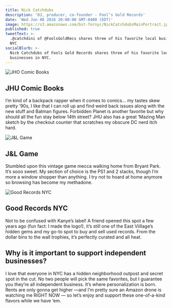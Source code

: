 ```yaml
---
title: Nick Catchdubs
description: 'DJ, producer, co-founder - Fool’s Gold Records'
date: 'Wed Jun 08 2016 20:00:00 GMT-0400 (EDT)'
image: https://s3.amazonaws.com/bst-fornyc/NickCatchdubsMainPortrait.jpg
published: true
tweetText: >-
  .@catchdini of @FoolsGoldRecs shares three of his favorite local businesses in
  NYC
socialBlurb: >-
  Nick Catchdubs of Fools Gold Records shares three of his favorite local
  businesses in NYC.
---
```


![JHO Comic Books](https://s3.amazonaws.com/bst-fornyc/NickCatchdubsJHUComics.jpg)

## JHU Comic Books

I’m kind of a backpack rapper when it comes to comics… my tastes skew pretty ’90s, I like that I can roll up and find weird back issues along with the new stuff and Batman figures. Forbidden Planet is another favorite but why should all the fun stay below 14th street? JHU also has a great ‘Mazing Man sketch by the checkout counter that scratches my obscure DC nerd itch hard.

![J&L Game](https://s3.amazonaws.com/bst-fornyc/NickCatchdubsJLGame.jpg)

## J&L Game

Stumbled upon this vintage game mecca walking home from Bryant Park. It’s sooo sweet. My section of choice is the PS1 and 2 stacks, though I’m more a window shopper than anything. I try not to hoard at home anymore so browsing has become my methadone.

![Good Records NYC](https://s3.amazonaws.com/bst-fornyc/NickCatchdubsGoodRecords.jpg)

## Good Records NYC

Not to be confused with Kanye’s label! A friend opened this spot a few years ago (fun fact: I made the logo!), it’s still one of the East Viillage’s hidden gems and my go-to spot to buy and sell used records. From the dollar bins to the wall trophies, it’s perfectly curated and all heat.

## Why is it important to support independent businesses?

I love that everyone in NYC has a hidden neighborhood outpost and secret spot in the cut. No two people will pick the same favorites, but I guarantee you they’re all independent business. It’s where personalization is born. Rents are only gonna get higher —and I’m pretty sure an Amazon drone is watching me RIGHT NOW — so let’s enjoy and support these one-of-a-kind flavors while we have ‘em.
